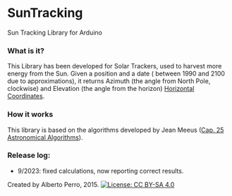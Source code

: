 # SunTracking
Sun Tracking Library for Arduino

### What is it?

This Library has been developed for Solar Trackers, used to harvest more energy from the Sun. Given a position and a date ( between 1990 and 2100 due to approximations), it returns Azimuth (the angle from North Pole, clockwise) and Elevation (the angle from the horizon) [Horizontal Coordinates](https://en.wikipedia.org/wiki/Horizontal_coordinate_system).

### How it works
This library is based on the algorithms developed by Jean Meeus ([Cap. 25 Astronomical Algorithms](https://www.amazon.com/Astronomical-Algorithms-Jean-Meeus/dp/0943396352)).

### Release log:
- 9/2023: fixed calculations, now reporting correct results.

Created by Alberto Perro, 2015.
[![License: CC BY-SA 4.0](https://img.shields.io/badge/License-CC%20BY--SA%204.0-lightgrey.svg)](https://creativecommons.org/licenses/by-sa/4.0/)
